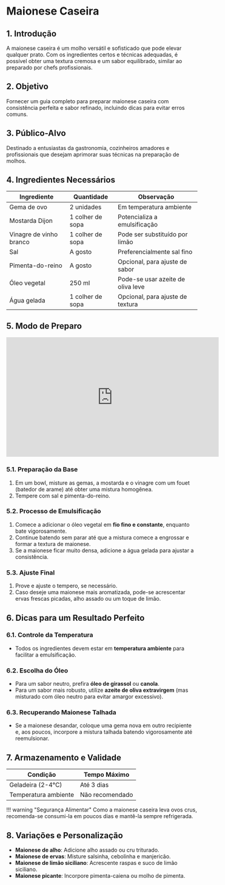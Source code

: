 # Maionese Caseira

## 1. Introdução
A maionese caseira é um molho versátil e sofisticado que pode elevar qualquer prato. Com os ingredientes certos e técnicas adequadas, é possível obter uma textura cremosa e um sabor equilibrado, similar ao preparado por chefs profissionais.

## 2. Objetivo
Fornecer um guia completo para preparar maionese caseira com consistência perfeita e sabor refinado, incluindo dicas para evitar erros comuns.

## 3. Público-Alvo
Destinado a entusiastas da gastronomia, cozinheiros amadores e profissionais que desejam aprimorar suas técnicas na preparação de molhos.

## 4. Ingredientes Necessários
| Ingrediente         | Quantidade         | Observação                       |
|---------------------|--------------------|---------------------------------|
| Gema de ovo        | 2 unidades         | Em temperatura ambiente       |
| Mostarda Dijon     | 1 colher de sopa   | Potencializa a emulsificação  |
| Vinagre de vinho branco | 1 colher de sopa | Pode ser substituído por limão |
| Sal                | A gosto            | Preferencialmente sal fino     |
| Pimenta-do-reino   | A gosto            | Opcional, para ajuste de sabor |
| Óleo vegetal      | 250 ml             | Pode-se usar azeite de oliva leve |
| Água gelada       | 1 colher de sopa   | Opcional, para ajuste de textura |

## 5. Modo de Preparo

<iframe width="560" height="315" src="https://www.youtube.com/embed/BjAQMDrqCgw" frameborder="0" allowfullscreen></iframe>

### 5.1. Preparação da Base
1. Em um bowl, misture as gemas, a mostarda e o vinagre com um fouet (batedor de arame) até obter uma mistura homogênea.
2. Tempere com sal e pimenta-do-reino.

### 5.2. Processo de Emulsificação
1. Comece a adicionar o óleo vegetal em **fio fino e constante**, enquanto bate vigorosamente.
2. Continue batendo sem parar até que a mistura comece a engrossar e formar a textura de maionese.
3. Se a maionese ficar muito densa, adicione a água gelada para ajustar a consistência.

### 5.3. Ajuste Final
1. Prove e ajuste o tempero, se necessário.
2. Caso deseje uma maionese mais aromatizada, pode-se acrescentar ervas frescas picadas, alho assado ou um toque de limão.

## 6. Dicas para um Resultado Perfeito

### 6.1. Controle da Temperatura
- Todos os ingredientes devem estar em **temperatura ambiente** para facilitar a emulsificação.

### 6.2. Escolha do Óleo
- Para um sabor neutro, prefira **óleo de girassol** ou **canola**.
- Para um sabor mais robusto, utilize **azeite de oliva extravirgem** (mas misturado com óleo neutro para evitar amargor excessivo).

### 6.3. Recuperando Maionese Talhada
- Se a maionese desandar, coloque uma gema nova em outro recipiente e, aos poucos, incorpore a mistura talhada batendo vigorosamente até reemulsionar.

## 7. Armazenamento e Validade
| Condição          | Tempo Máximo |
|---------------------|--------------|
| Geladeira (2-4°C) | Até 3 dias   |
| Temperatura ambiente | Não recomendado |

!!! warning "Segurança Alimentar"
    Como a maionese caseira leva ovos crus, recomenda-se consumi-la em poucos dias e mantê-la sempre refrigerada.

## 8. Variações e Personalização
- **Maionese de alho**: Adicione alho assado ou cru triturado.
- **Maionese de ervas**: Misture salsinha, cebolinha e manjericão.
- **Maionese de limão siciliano**: Acrescente raspas e suco de limão siciliano.
- **Maionese picante**: Incorpore pimenta-caiena ou molho de pimenta.



